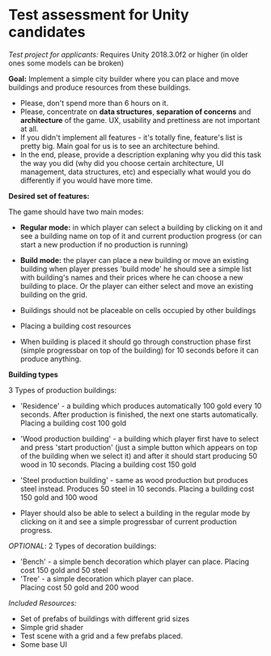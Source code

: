 # Test assessment for Unity candidates

*Test project for applicants:*
Requires Unity 2018.3.0f2 or higher (in older ones some models can be broken)

**Goal:**
Implement a simple city builder where you can place and move buildings and produce resources from these buildings.

* Please, don't spend more than 6 hours on it.
* Please, concentrate on **data structures**, **separation of concerns** and **architecture** of the game. UX, usability and prettiness are not important at all.
* If you didn't implement all features - it's totally fine, feature's list is pretty big. Main goal for us is to see an architecture behind.
* In the end, please, provide a description explaning why you did this task the way you did (why did you choose certain architecture, UI management, data structures, etc) and especially what would you do differently if you would have more time. 

**Desired set of features:**

The game should have two main modes:
* **Regular mode:** in which player can select a building by clicking on it and see a building name on top of it and current production progress (or can start a new production if no production is running)
* **Build mode:** the player can place a new building or move an existing building 
when player presses 'build mode' he should see a simple list with building's names and their prices where he can choose a new building to place.
Or the player can either select and move an existing building on the grid.

* Buildings should not be placeable on cells occupied by other buildings
* Placing a building cost resources
* When building is placed it should go through construction phase first (simple progressbar on top of the building) for 10 seconds before it can produce anything.

**Building types**

3 Types of production buildings:
* 'Residence' - a building which produces automatically 100 gold every 10 seconds. After production is finished, the next one starts automatically. 
Placing a building cost 100 gold
* 'Wood production building' - a building which player first have to select and press 'start production' (just a simple button which appears on top of the building when we select it) and after it should start producing 50 wood in 10 seconds.
Placing a building cost 150 gold
* 'Steel production building' - same as wood production but produces steel instead. Produces 50 steel in 10 seconds.
Placing a building cost 150 gold and 100 wood

* Player should also be able to select a building in the regular mode by clicking on it and see a simple progressbar of current production progress. 

*OPTIONAL*: 2 Types of decoration buildings:
* 'Bench' - a simple bench decoration which player can place.
Placing cost 150 gold and 50 steel
* 'Tree' - a simple decoration which player can place.  
Placing cost 50 gold and 200 wood


*Included Resources:*
* Set of prefabs of buildings with different grid sizes
* Simple grid shader
* Test scene with a grid and a few prefabs placed.
* Some base UI
